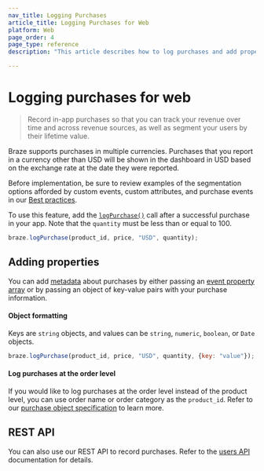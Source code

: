```yaml
---
nav_title: Logging Purchases
article_title: Logging Purchases for Web
platform: Web
page_order: 4
page_type: reference
description: "This article describes how to log purchases and add properties to those purchases for Web."

---
```

 
# Logging purchases for web

> Record in-app purchases so that you can track your revenue over time and across revenue sources, as well as segment your users by their lifetime value. 

Braze supports purchases in multiple currencies. Purchases that you report in a currency other than USD will be shown in the dashboard in USD based on the exchange rate at the date they were reported.

Before implementation, be sure to review examples of the segmentation options afforded by custom events, custom attributes, and purchase events in our [Best practices][3].

To use this feature, add the [`logPurchase()`][8] call after a successful purchase in your app. Note that the `quantity` must be less than or equal to 100.

```javascript
braze.logPurchase(product_id, price, "USD", quantity);
```

## Adding properties

You can add [metadata][8] about purchases by either passing an [event property array]({{site.baseurl}}/user_guide/data_and_analytics/custom_data/custom_events#nested-objects) or by passing an object of key-value pairs with your purchase information. 

#### Object formatting

Keys are `string` objects, and values can be `string`, `numeric`, `boolean`, or `Date` objects.

```javascript
braze.logPurchase(product_id, price, "USD", quantity, {key: "value"});
```

#### Log purchases at the order level
If you would like to log purchases at the order level instead of the product level, you can use order name or order category as the `product_id`. Refer to our [purchase object specification]({{site.baseurl}}/api/objects_filters/purchase_object/#product-id-naming-conventions) to learn more. 

## REST API

You can also use our REST API to record purchases. Refer to the [users API][1] documentation for details.

[1]: {{site.baseurl}}/developer_guide/rest_api/user_data/#user-data
[3]: {{site.baseurl}}/developer_guide/platform_wide/analytics_overview/#user-data-collection
[8]: https://js.appboycdn.com/web-sdk/latest/doc/modules/braze.html#logpurchase
